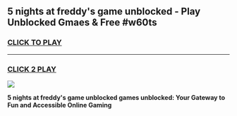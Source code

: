 
## 5 nights at freddy's game unblocked - Play Unblocked Gmaes & Free #w60ts
<h3>
<a href="https://news.freeplayer.one?title=5_nights_at_freddy's_game_unblocked&ref=03M">CLICK TO PLAY</a></h3>
<hr>

<h3>
<a href="https://news.freeplayer.one?title=5_nights_at_freddy's_game_unblocked&ref=03M">CLICK 2 PLAY</a>
  
</h3>

<a href="https://news.freeplayer.one?title=5_nights_at_freddy's_game_unblocked&ref=03M"><img src="https://clearcache.store/games.png"></a>


**5 nights at freddy's game unblocked games unblocked: Your Gateway to Fun and Accessible Online Gaming**
